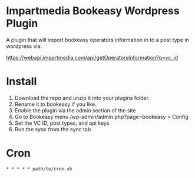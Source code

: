 # Impartmedia Bookeasy Wordpress Plugin
A plugin that will import bookeasy operators information in to a post type in wordpress via: 

https://webapi.impartmedia.com/api/getOperatorsInformation?q=vc_id


# Install

1. Download the repo and unzip it into your plugins folder.
2. Rename it to bookeasy if you like.
3. Enable the plugin via the admin section of the site
4. Go to Bookeasy menu /wp-admin/admin.php?page=bookeasy > Config 
5. Set the VC ID, post types, and api keys 
6. Run the sync from the sync tab

# Cron

```* * * * * path/to/cron.sh ```
